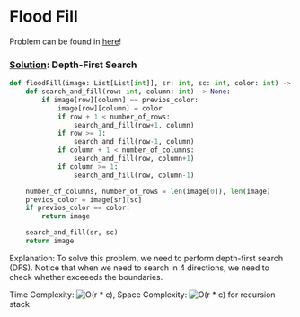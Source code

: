 # Flood Fill

Problem can be found in [here](https://leetcode.com/problems/flood-fill)!

### [Solution](/Graph/733-FloodFill/solution.py): Depth-First Search

```python
def floodFill(image: List[List[int]], sr: int, sc: int, color: int) -> List[List[int]]:
    def search_and_fill(row: int, column: int) -> None:
        if image[row][column] == previos_color:
            image[row][column] = color
            if row + 1 < number_of_rows:
                search_and_fill(row+1, column)
            if row >= 1:
                search_and_fill(row-1, column)
            if column + 1 < number_of_columns:
                search_and_fill(row, column+1)
            if column >= 1:
                search_and_fill(row, column-1)

    number_of_columns, number_of_rows = len(image[0]), len(image)
    previos_color = image[sr][sc]
    if previos_color == color:
        return image

    search_and_fill(sr, sc)
    return image
```

Explanation: To solve this problem, we need to perform depth-first search (DFS). Notice that when we need to search in 4 directions, we need to check whether exceeeds the boundaries.

Time Complexity: ![O(r * c)](<https://latex.codecogs.com/svg.image?\inline&space;O(r\cdot&space;c)>), Space Complexity: ![O(r * c)](<https://latex.codecogs.com/svg.image?\inline&space;O(r\cdot&space;c)>) for recursion stack
